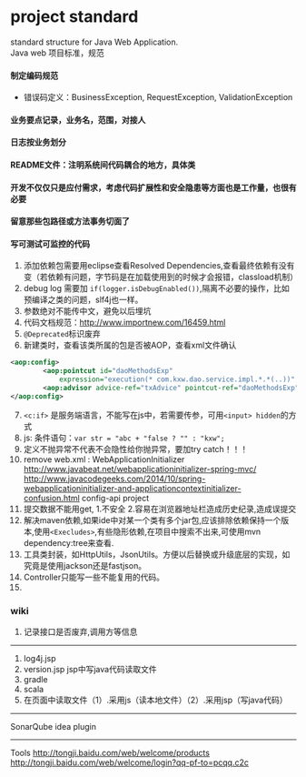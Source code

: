 # project standard
standard structure for Java Web Application.  <br/>
Java web 项目标准，规范

#### 制定编码规范
+ 错误码定义：BusinessException, RequestException, ValidationException

#### 业务要点记录，业务名，范围，对接人
#### 日志按业务划分
#### README文件：注明系统间代码耦合的地方，具体类
#### 开发不仅仅只是应付需求，考虑代码扩展性和安全隐患等方面也是工作量，也很有必要
#### 留意那些包路径或方法事务切面了
#### 写可测试可监控的代码

1. 添加依赖包需要用eclipse查看Resolved Dependencies,查看最终依赖有没有变（若依赖有问题，字节码是在加载使用到的时候才会报错，classload机制）
2. debug log 需要加 `if(logger.isDebugEnabled())`,隔离不必要的操作，比如预编译之类的问题，slf4j也一样。
3. 参数绝对不能传中文，避免以后埋坑
4. 代码文档规范：<http://www.importnew.com/16459.html>
5. `@Deprecated`标识废弃
6. 新建类时，查看该类所属的包是否被AOP，查看xml文件确认  <br/>
``` xml
<aop:config>
		<aop:pointcut id="daoMethodsExp"
			expression="execution(* com.kxw.dao.service.impl.*.*(..))" />
		<aop:advisor advice-ref="txAdvice" pointcut-ref="daoMethodsExp" />
</aop:config>
```
7.  `<c:if>` 是服务端语言，不能写在js中，若需要传参，可用`<input> hidden`的方式
8. js: 条件语句：`var str = "abc + "false ? "" : "kxw";`
9. 定义不抛异常不代表不会隐性给你抛异常，要加try catch！！！
10. remove web.xml : WebApplicationInitializer   <http://www.javabeat.net/webapplicationinitializer-spring-mvc/>
<http://www.javacodegeeks.com/2014/10/spring-webapplicationinitializer-and-applicationcontextinitializer-confusion.html>
config-api project
11. 提交数据不能用get, 1.不安全 2.容易在浏览器地址栏造成历史纪录,造成误提交
12. 解决maven依赖,如果ide中对某一个类有多个jar包,应该排除依赖保持一个版本,使用`<Execludes>`,有些隐形依赖,在项目中搜索不出来,可使用mvn dependency:tree来查看.
13. 工具类封装，如HttpUtils，JsonUtils。方便以后替换或升级底层的实现，如究竟是使用jackson还是fastjson。
14. Controller只能写一些不能复用的代码。
15.

### wiki
1. 记录接口是否废弃,调用方等信息


***


1. log4j.jsp
2. version.jsp  jsp中写java代码读取文件
3. gradle
4. scala
5. 在页面中读取文件（1）.采用js（读本地文件）（2）.采用jsp（写java代码）

---


SonarQube idea plugin

---

Tools 
<http://tongji.baidu.com/web/welcome/products>
<http://tongji.baidu.com/web/welcome/login?qq-pf-to=pcqq.c2c>
